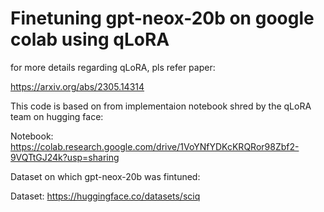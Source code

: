 # Finetuning gpt-neox-20b on google colab using qLoRA
for more details regarding qLoRA, pls refer paper:

https://arxiv.org/abs/2305.14314

This code is based on from implementaion notebook shred by the qLoRA team on hugging face:

Notebook: https://colab.research.google.com/drive/1VoYNfYDKcKRQRor98Zbf2-9VQTtGJ24k?usp=sharing

Dataset on which gpt-neox-20b was fintuned:

Dataset: https://huggingface.co/datasets/sciq
